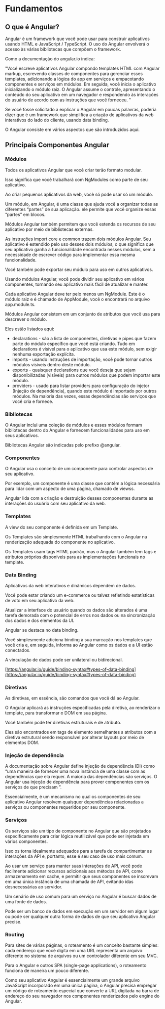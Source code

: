 # Fundamentos

## O que é Angular?

Angular é um framework que você pode usar para construir aplicativos usando HTML e JavaScript / TypeScript. O uso do Angular envolverá o acesso às várias bibliotecas que compõem o framework.

Como a documentação do angular.io indica:

"Você escreve aplicativos Angular compondo templates HTML com Angular markup, escrevendo classes de componentes para gerenciar esses templates, adicionando a lógica do app em serviços e empacotando componentes e serviços em módulos. Em seguida, você inicia o aplicativo inicializando o módulo raiz. O Angular assume o controle, apresentando o conteúdo do seu aplicativo em um navegador e respondendo às interações do usuário de acordo com as instruções que você forneceu. "

Se você fosse solicitado a explicar o Angular em poucas palavras, poderia dizer que é um framework que simplifica a criação de aplicativos da web interativos do lado do cliente, usando data binding. 

O Angular consiste em vários aspectos que são introduzidos aqui.

## Principais Componentes Angular

### Módulos

Todos os aplicativos Angular que você criar terão formato modular. 

Isso significa que você trabalhará com NgModules como parte de seu aplicativo.

Ao criar pequenos aplicativos da web, você só pode usar só um módulo. 

Um módulo, em Angular, é uma classe que ajuda você a organizar todas as diferentes “partes” de sua aplicação. ele permite que você organize essas “partes” em blocos.

Módulos Angular também permitem que você estenda os recursos de seu aplicativo por meio de bibliotecas externas. 

As instruções import core e common trazem dois módulos Angular. Seu aplicativo é estendido pelo uso desses dois módulos, o que significa que seu aplicativo ganha a funcionalidade encontrada nesses módulos, sem a necessidade de escrever código para implementar essa mesma funcionalidade.

Você também pode exportar seu módulo para uso em outros aplicativos.

Usando módulos Angular, você pode dividir seu aplicativo em vários componentes, tornando seu aplicativo mais fácil de atualizar e manter.

Cada aplicativo Angular deve ter pelo menos um NgModule. Este é o módulo raiz e é chamado de AppModule, você o encontrará no arquivo app.module.ts. 

Módulos Angular consistem em um conjunto de atributos que você usa para descrever o módulo. 

Eles estão listados aqui:

* declarations - são a lista de componentes, diretivas e pipes que fazem parte do módulo específico que você está criando. Tudo em declarations é visível para o aplicativo que usa este módulo, sem exigir nenhuma exportação explícita.
* imports - usando instruções de importação, você pode tornar outros módulos visíveis dentro deste módulo.
* exports - quaisquer declarations que você deseja que sejam disponibilizadas (visíveis) para outros módulos que podem importar este módulo.
* providers - usado para listar providers para configuração do injetor (Injeção de dependência), quando este módulo é importado por outros módulos. Na maioria das vezes, essas dependências são serviços que você cria e fornece.

### Bibliotecas

O Angular inclui uma coleção de módulos e esses módulos formam bibliotecas dentro do Angular e fornecem funcionalidades para uso em seus aplicativos. 

Bibliotecas Angular são indicadas pelo prefixo @angular.

### Componentes

O Angular usa o conceito de um componente para controlar aspectos de seu aplicativo. 

Por exemplo, um componente é uma classe que contém a lógica necessária para lidar com um aspecto de uma página, chamado de viewss.

Angular lida com a criação e destruição desses componentes durante as interações do usuário com seu aplicativo da web.

### Templates

A view do seu componente é definida em um Template.

Os Templates são simplesmente HTML trabalhando com o Angular na renderização adequada do componente no aplicativo. 

Os Templates usam tags HTML padrão, mas o Angular também tem tags e atributos próprios disponíveis para as implementações funcionais no template. 

### Data Binding

Aplicativos da web interativos e dinâmicos dependem de dados. 

Você pode estar criando um e-commerce ou talvez refletindo estatísticas de voto em seu aplicativo da web. 

Atualizar a interface do usuário quando os dados são alterados é uma tarefa demorada com o potencial de erros nos dados ou na sincronização dos dados e dos elementos da UI.

Angular se destaca no data binding. 

Você simplesmente adiciona binding à sua marcação nos templates que você cria e, em seguida, informa ao Angular como os dados e a UI estão conectados. 

A vinculação de dados pode ser unilateral ou bidirecional.

[https://angular.io/guide/binding-syntax#types-of-data-binding](https://angular.io/guide/binding-syntax#types-of-data-binding)

### Diretivas

As diretivas, em essência, são comandos que você dá ao Angular. 

O Angular aplicará as instruções especificadas pela diretiva, ao renderizar o template, para transformar o DOM em sua página.

Você também pode ter diretivas estruturais e de atributo. 

Eles são encontrados em tags de elemento semelhantes a atributos com a diretiva estrutural sendo responsável por alterar layouts por meio de elementos DOM.

### Injeção de dependência

A documentação sobre Angular define injeção de dependência (DI) como “uma maneira de fornecer uma nova instância de uma classe com as dependências que ela requer. A maioria das dependências são serviços. O Angular usa injeção de dependência para prover componentes com os serviços de que precisam ”.

Essencialmente, é um mecanismo no qual os componentes de seu aplicativo Angular resolvem quaisquer dependências relacionadas a serviços ou componentes requeridos por seu componente.

### Serviços

Os serviços são um tipo de componente no Angular que são projetados especificamente para criar lógica reutilizável que pode ser injetada em vários componentes.

Isso os torna idealmente adequados para a tarefa de compartimentar as interações da API e, portanto, esse é seu caso de uso mais comum.

Ao usar um serviço para manter suas interações de API, você pode facilmente adicionar recursos adicionais aos métodos de API, como armazenamento em cache, e permitir que seus componentes se inscrevam em uma única instância de uma chamada de API, evitando idas desnecessárias ao servidor.

Um cenário de uso comum para um serviço no Angular é buscar dados de uma fonte de dados. 

Pode ser um banco de dados em execução em um servidor em algum lugar ou pode ser qualquer outra forma de dados de que seu aplicativo Angular precise. 

### Routing

Para sites de várias páginas, o roteamento é um conceito bastante simples: cada endereço que você digita em uma URL representa um arquivo diferente no sistema de arquivos ou um controlador diferente em seu MVC.

Para o Angular e outros SPA (single-page applications), o roteamento funciona de maneira um pouco diferente. 

Como seu aplicativo Angular é essencialmente um grande arquivo JavaScript incorporado em uma única página, o Angular precisa empregar um código de roteamento especial que converte a URL digitada na barra de endereço do seu navegador nos componentes renderizados pelo engine do Angular.
